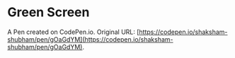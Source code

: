 # Green Screen

A Pen created on CodePen.io. Original URL: [https://codepen.io/shaksham-shubham/pen/gOaGdYM](https://codepen.io/shaksham-shubham/pen/gOaGdYM).

